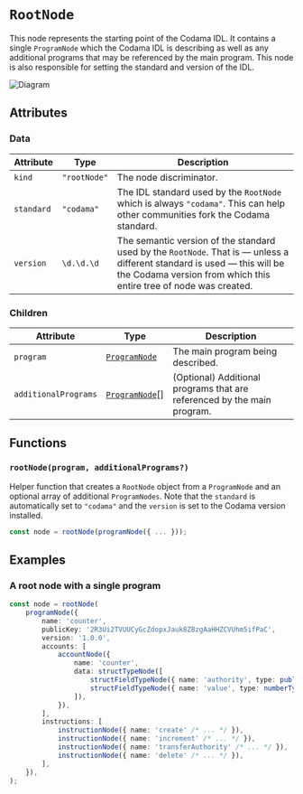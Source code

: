 # `RootNode`

This node represents the starting point of the Codama IDL. It contains a single `ProgramNode` which the Codama IDL is describing as well as any additional programs that may be referenced by the main program. This node is also responsible for setting the standard and version of the IDL.

![Diagram](https://github.com/codama-idl/codama/assets/3642397/96c43c75-5925-4b6b-a1e0-8b8c61317cfe)

## Attributes

### Data

| Attribute  | Type         | Description                                                                                                                                                                                   |
| ---------- | ------------ | --------------------------------------------------------------------------------------------------------------------------------------------------------------------------------------------- |
| `kind`     | `"rootNode"` | The node discriminator.                                                                                                                                                                       |
| `standard` | `"codama"`   | The IDL standard used by the `RootNode` which is always `"codama"`. This can help other communities fork the Codama standard.                                                                 |
| `version`  | `\d.\d.\d`   | The semantic version of the standard used by the `RootNode`. That is — unless a different standard is used — this will be the Codama version from which this entire tree of node was created. |

### Children

| Attribute            | Type                                | Description                                                             |
| -------------------- | ----------------------------------- | ----------------------------------------------------------------------- |
| `program`            | [`ProgramNode`](./ProgramNode.md)   | The main program being described.                                       |
| `additionalPrograms` | [`ProgramNode`](./ProgramNode.md)[] | (Optional) Additional programs that are referenced by the main program. |

## Functions

### `rootNode(program, additionalPrograms?)`

Helper function that creates a `RootNode` object from a `ProgramNode` and an optional array of additional `ProgramNodes`. Note that the `standard` is automatically set to `"codama"` and the `version` is set to the Codama version installed.

```ts
const node = rootNode(programNode({ ... }));
```

## Examples

### A root node with a single program

```ts
const node = rootNode(
    programNode({
        name: 'counter',
        publicKey: '2R3Ui2TVUUCyGcZdopxJauk8ZBzgAaHHZCVUhm5ifPaC',
        version: '1.0.0',
        accounts: [
            accountNode({
                name: 'counter',
                data: structTypeNode([
                    structFieldTypeNode({ name: 'authority', type: publicKeyTypeNode() }),
                    structFieldTypeNode({ name: 'value', type: numberTypeNode('u32') }),
                ]),
            }),
        ],
        instructions: [
            instructionNode({ name: 'create' /* ... */ }),
            instructionNode({ name: 'increment' /* ... */ }),
            instructionNode({ name: 'transferAuthority' /* ... */ }),
            instructionNode({ name: 'delete' /* ... */ }),
        ],
    }),
);
```
